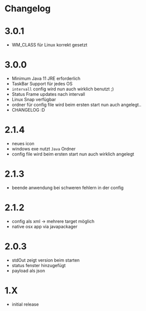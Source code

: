 # Changelog

# 3.0.1

- WM_CLASS für Linux korrekt gesetzt

# 3.0.0

- Minimum Java 11 JRE erforderlich
- TaskBar Support für jedes OS
- `intervall` config wird nun auch wirklich benutzt ;)
- Status Frame updates nach intervall
- Linux Snap verfügbar
- ordner für config file wird beim ersten start nun auch angelegt..
- CHANGELOG :D

# 2.1.4

- neues icon
- windows exe nutzt `Java` Ordner
- config file wird beim ersten start nun auch wirklich angelegt

# 2.1.3

- beende anwendung bei schweren fehlern in der config

# 2.1.2

- config als xml -> mehrere target möglich
- native osx app via javapackager

# 2.0.3

- stdOut zeigt version beim starten
- status fenster hinzugefügt
- payload als json

# 1.X

- initial release
